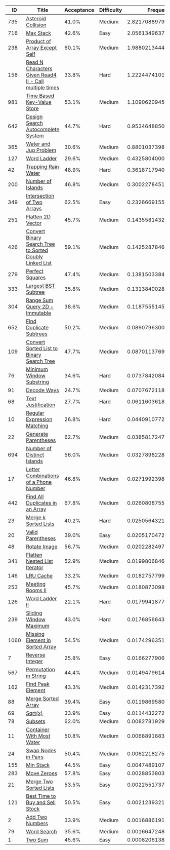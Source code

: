 |ID|Title|Acceptance|Difficulty|Frequency|
|----|-----|----|---|---|
|735|[Asteroid Collision]( https://leetcode.com/problems/asteroid-collision)|41.0%|Medium|2.8217088979664124|
|716|[Max Stack]( https://leetcode.com/problems/max-stack)|42.6%|Easy|2.0561349637374544|
|238|[Product of Array Except Self]( https://leetcode.com/problems/product-of-array-except-self)|60.1%|Medium|1.9880213444075543|
|158|[Read N Characters Given Read4 II - Call multiple times]( https://leetcode.com/problems/read-n-characters-given-read4-ii-call-multiple-times)|33.8%|Hard|1.2224474101785963|
|981|[Time Based Key-Value Store]( https://leetcode.com/problems/time-based-key-value-store)|53.1%|Medium|1.1090620945258824|
|642|[Design Search Autocomplete System]( https://leetcode.com/problems/design-search-autocomplete-system)|44.7%|Hard|0.9534648850908103|
|365|[Water and Jug Problem]( https://leetcode.com/problems/water-and-jug-problem)|30.6%|Medium|0.8801037398580485|
|127|[Word Ladder]( https://leetcode.com/problems/word-ladder)|29.6%|Medium|0.4325804000994867|
|42|[Trapping Rain Water]( https://leetcode.com/problems/trapping-rain-water)|48.9%|Hard|0.36187179404352093|
|200|[Number of Islands]( https://leetcode.com/problems/number-of-islands)|46.8%|Medium|0.3002278451426276|
|349|[Intersection of Two Arrays]( https://leetcode.com/problems/intersection-of-two-arrays)|62.5%|Easy|0.23266691552464092|
|251|[Flatten 2D Vector]( https://leetcode.com/problems/flatten-2d-vector)|45.7%|Medium|0.14355814329423544|
|426|[Convert Binary Search Tree to Sorted Doubly Linked List]( https://leetcode.com/problems/convert-binary-search-tree-to-sorted-doubly-linked-list)|59.1%|Medium|0.14252878462127264|
|279|[Perfect Squares]( https://leetcode.com/problems/perfect-squares)|47.4%|Medium|0.13815033848081718|
|333|[Largest BST Subtree]( https://leetcode.com/problems/largest-bst-subtree)|35.8%|Medium|0.13138400282910845|
|304|[Range Sum Query 2D - Immutable]( https://leetcode.com/problems/range-sum-query-2d-immutable)|38.6%|Medium|0.11875551458160917|
|652|[Find Duplicate Subtrees]( https://leetcode.com/problems/find-duplicate-subtrees)|50.2%|Medium|0.08907963005368878|
|109|[Convert Sorted List to Binary Search Tree]( https://leetcode.com/problems/convert-sorted-list-to-binary-search-tree)|47.7%|Medium|0.08701137698962977|
|76|[Minimum Window Substring]( https://leetcode.com/problems/minimum-window-substring)|34.6%|Hard|0.07378420845373558|
|91|[Decode Ways]( https://leetcode.com/problems/decode-ways)|24.7%|Medium|0.07076721180832166|
|68|[Text Justification]( https://leetcode.com/problems/text-justification)|27.7%|Hard|0.06116036187169583|
|10|[Regular Expression Matching]( https://leetcode.com/problems/regular-expression-matching)|26.8%|Hard|0.04409107726484965|
|22|[Generate Parentheses]( https://leetcode.com/problems/generate-parentheses)|62.7%|Medium|0.038581724751038625|
|694|[Number of Distinct Islands]( https://leetcode.com/problems/number-of-distinct-islands)|56.0%|Medium|0.03278982282299087|
|17|[Letter Combinations of a Phone Number]( https://leetcode.com/problems/letter-combinations-of-a-phone-number)|46.8%|Medium|0.027199239804368825|
|442|[Find All Duplicates in an Array]( https://leetcode.com/problems/find-all-duplicates-in-an-array)|67.8%|Medium|0.02608087555279249|
|23|[Merge k Sorted Lists]( https://leetcode.com/problems/merge-k-sorted-lists)|40.2%|Hard|0.0250564321052577|
|20|[Valid Parentheses]( https://leetcode.com/problems/valid-parentheses)|39.0%|Easy|0.020517047266669974|
|48|[Rotate Image]( https://leetcode.com/problems/rotate-image)|56.7%|Medium|0.020228249775471566|
|341|[Flatten Nested List Iterator]( https://leetcode.com/problems/flatten-nested-list-iterator)|52.9%|Medium|0.019980684690483426|
|146|[LRU Cache]( https://leetcode.com/problems/lru-cache)|33.2%|Medium|0.01827577993873683|
|253|[Meeting Rooms II]( https://leetcode.com/problems/meeting-rooms-ii)|45.7%|Medium|0.018087309810579388|
|126|[Word Ladder II]( https://leetcode.com/problems/word-ladder-ii)|22.1%|Hard|0.017994187717865196|
|239|[Sliding Window Maximum]( https://leetcode.com/problems/sliding-window-maximum)|43.0%|Hard|0.01768566434627554|
|1060|[Missing Element in Sorted Array]( https://leetcode.com/problems/missing-element-in-sorted-array)|54.5%|Medium|0.017429635135283658|
|7|[Reverse Integer]( https://leetcode.com/problems/reverse-integer)|25.8%|Easy|0.016627790608488954|
|567|[Permutation in String]( https://leetcode.com/problems/permutation-in-string)|44.4%|Medium|0.014947961435873182|
|162|[Find Peak Element]( https://leetcode.com/problems/find-peak-element)|43.3%|Medium|0.014231739257256364|
|88|[Merge Sorted Array]( https://leetcode.com/problems/merge-sorted-array)|39.4%|Easy|0.011986958032982505|
|69|[Sqrt(x)]( https://leetcode.com/problems/sqrtx)|33.9%|Easy|0.011443227222342794|
|78|[Subsets]( https://leetcode.com/problems/subsets)|62.0%|Medium|0.008278192969371254|
|11|[Container With Most Water]( https://leetcode.com/problems/container-with-most-water)|50.8%|Medium|0.006889188300412141|
|24|[Swap Nodes in Pairs]( https://leetcode.com/problems/swap-nodes-in-pairs)|50.4%|Medium|0.0062218275061505365|
|155|[Min Stack]( https://leetcode.com/problems/min-stack)|44.5%|Easy|0.00474891074128171|
|283|[Move Zeroes]( https://leetcode.com/problems/move-zeroes)|57.8%|Easy|0.0028853803470673955|
|21|[Merge Two Sorted Lists]( https://leetcode.com/problems/merge-two-sorted-lists)|53.5%|Easy|0.0022551737583973706|
|121|[Best Time to Buy and Sell Stock]( https://leetcode.com/problems/best-time-to-buy-and-sell-stock)|50.5%|Easy|0.0021239321954525975|
|2|[Add Two Numbers]( https://leetcode.com/problems/add-two-numbers)|33.9%|Medium|0.0016886191111440908|
|79|[Word Search]( https://leetcode.com/problems/word-search)|35.6%|Medium|0.0016647248725526849|
|1|[Two Sum]( https://leetcode.com/problems/two-sum)|45.6%|Easy|0.0008206138651873125|

